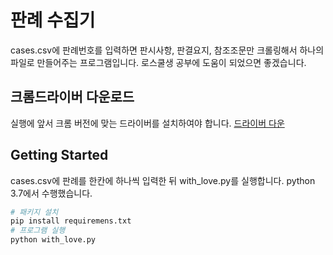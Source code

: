 # 판례 수집기
cases.csv에 판례번호를 입력하면 판시사항, 판결요지, 참조조문만 크롤링해서 하나의 파일로 만들어주는 프로그램입니다.
로스쿨생 공부에 도움이 되었으면 좋겠습니다.

## 크롬드라이버 다운로드
실행에 앞서 크롬 버전에 맞는 드라이버를 설치하여야 합니다.
[드라이버 다운](https://chromedriver.chromium.org/downloads)

## Getting Started
cases.csv에 판례를 한칸에 하나씩 입력한 뒤 with_love.py를 실행합니다.
python 3.7에서 수행했습니다.
```python
# 패키지 설치
pip install requiremens.txt
# 프로그램 실행
python with_love.py
```
